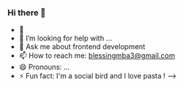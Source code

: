 ### Hi there 👋

- 👯 
- 🤔 I’m looking for help with ...
- 💬 Ask me about frontend development 
- 📫 How to reach me: blessingmba3@gmail.com
- 😄 Pronouns: ...
- ⚡ Fun fact: I'm a social bird and I love pasta !
-->
